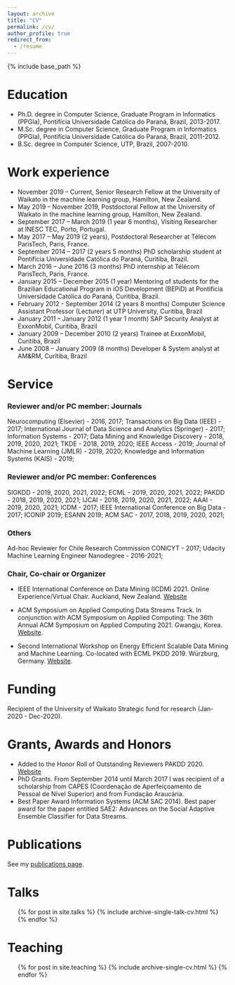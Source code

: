 ```yaml
---
layout: archive
title: "CV"
permalink: /cv/
author_profile: true
redirect_from:
  - /resume
---
```


{% include base_path %}

Education
======
* Ph.D. degree in Computer Science, Graduate Program in Informatics (PPGIa), Pontifícia Universidade Católica do Paraná, Brazil, 2013-2017.
* M.Sc. degree in Computer Science, Graduate Program in Informatics (PPGIa), Pontifícia Universidade Católica do Paraná, Brazil, 2011-2012.
* B.Sc. degree in Computer Science, UTP, Brazil, 2007-2010. 

Work experience
======

* November 2019 – Current, Senior Research Fellow at the University of Waikato in the machine learning group, Hamilton, New Zealand.
​
* May 2019 – November 2019, Postdoctoral Fellow at the University of Waikato in the machine learning group, Hamilton, New Zealand.
​
* September 2017 – March 2019 (1 year 6 months), Visiting Researcher at INESC TEC, Porto, Portugal.
​
* May 2017 – May 2019 (2 years), Postdoctoral Researcher at Télécom ParisTech, Paris, France. 
​
* September 2014 – 2017 (2 years 5 months) PhD scholarship student at Pontifícia Universidade Católica do Paraná, Curitiba, Brazil.
​
* March 2016 – June 2016 (3 months) PhD internship at Télécom ParisTech, Paris, France.
​
* January 2015 – December 2015 (1 year) Mentoring of students for the Brazilian Educational Program in iOS Development (BEPiD) at Pontifícia Universidade Católica do Paraná, Curitiba, Brazil. 
​
* February 2012 - September 2014 (2 years 8 months) Computer Science Assistant Professor (Lecturer) at UTP University, Curitiba, Brazil
​
* January 2011 – January 2012 (1 year 1 month) SAP Security Analyst at ExxonMobil, Curitiba, Brazil
​
* January 2009 – December 2010 (2 years) Trainee at ExxonMobil, Curitiba, Brazil
​
* June 2008 – January 2009 (8 months) Developer & System analyst at AM&RM, Curitiba, Brazil


Service
======

### Reviewer and/or PC member: Journals
Neurocomputing (Elsevier) - 2016, 2017; 
Transactions on Big Data (IEEE) - 2017; 
International Journal of Data Science and Analytics (Springer) - 2017; 
Information Systems - 2017; 
Data Mining and Knowledge Discovery - 2018, 2019, 2020, 2021; 
TKDE - 2018, 2019, 2020; 
IEEE Access - 2019; 
Journal of Machine Learning (JMLR) - 2019, 2020; 
Knowledge and Information Systems (KAIS) - 2019; 
​
### Reviewer and/or PC member: Conferences
SIGKDD - 2019, 2020, 2021, 2022; 
ECML - 2019, 2020, 2021, 2022; 
PAKDD - 2018, 2019, 2020, 2021; 
IJCAI - 2018, 2019, 2020, 2021, 2022; 
AAAI - 2019, 2020, 2021; 
ICDM - 2017; 
IEEE International Conference on Big Data - 2017; 
ICONIP 2019; 
ESANN 2019; 
ACM SAC - 2017, 2018, 2019, 2020, 2021; 
​
### Others
Ad-hoc Reviewer for Chile Research Commission CONICYT - 2017;
Udacity Machine Learning Engineer Nanodegree - 2016-2021;

### Chair, Co-chair or Organizer

* IEEE International Conference on Data Mining (ICDM) 2021. Online Experience/Virtual Chair. Auckland, New Zealand. [Website](https://icdm2021.auckland.ac.nz/organisation/)

* ACM Symposium on Applied Computing Data Streams Track. In conjunction with ACM Symposium on Applied Computing: The 36th Annual ACM Symposium on Applied Computing 2021. Gwangju, Korea. [Website](https://www.cs.waikato.ac.nz/~abifet/SAC2021/).

* Second International Workshop on Energy Efficient Scalable Data Mining and Machine Learning. Co-located with ECML PKDD 2019. Würzburg, Germany. [Website](https://greendatamining.github.io/greendatamining19/). 

Funding
======

Recipient of the University of Waikato Strategic fund for research (Jan-2020 - Dec-2020). 

Grants, Awards and Honors
======
* Added to the Honor Roll of Outstanding Reviewers PAKDD 2020. [Website](https://pakdd2020.org/programcommittee.html)
* PhD Grants. From September 2014 until March 2017 I was recipient of a scholarship from CAPES (Coordenação de Aperfeiçoamento de Pessoal de Nível Superior) and from Fundação Araucária. 
* Best Paper Award Information Systems (ACM SAC 2014). Best paper award for the paper entitled SAE2: Advances on the Social Adaptive Ensemble Classifier for Data Streams.​

Publications
======
  See my [publications page](http://heitorgomes.com/publications/). 
  
Talks
======
  <ul>{% for post in site.talks %}
    {% include archive-single-talk-cv.html %}
  {% endfor %}</ul>
  
Teaching
======
  <ul>{% for post in site.teaching %}
    {% include archive-single-cv.html %}
  {% endfor %}</ul>

